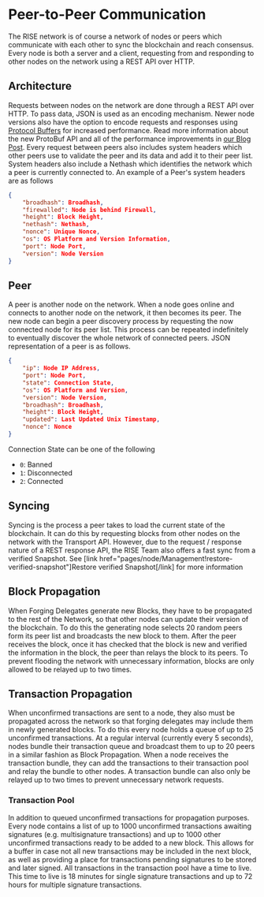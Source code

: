 # Peer-to-Peer Communication

The RISE network is of course a network of nodes or peers which communicate
with each other to sync the blockchain and reach consensus. Every node is both
a server and a client, requesting from and responding to other nodes on the
network using a REST API over HTTP.

## Architecture

Requests between nodes on the network are done through a REST API over HTTP. To
pass data, JSON is used as an encoding mechanism. Newer node versions also have
the option to encode requests and responses using [Protocol
Buffers](https://developers.google.com/protocol-buffers/) for increased
performance. Read more information about the new ProtoBuf API and all of the
performance improvements in [our Blog
Post](https://medium.com/rise-vision/rise-1-2-0-protocol-buffers-8240a0456170).
Every request between peers also includes system headers which other peers use
to validate the peer and its data and add it to their peer list. System headers
also include a Nethash which identifies the network which a peer is currently
connected to. An example of a Peer's system headers are as follows

```json
{
    "broadhash": Broadhash,
    "firewalled": Node is behind Firewall,
    "height": Block Height,
    "nethash": Nethash,
    "nonce": Unique Nonce,
    "os": OS Platform and Version Information,
    "port": Node Port,
    "version": Node Version
}
```

## Peer

A peer is another node on the network. When a node goes online and connects to
another node on the network, it then becomes its peer. The new node can begin
a peer discovery process by requesting the now connected node for its peer
list. This process can be repeated indefinitely to eventually discover the
whole network of connected peers. JSON representation of a peer is as follows.

```json
{
    "ip": Node IP Address,
    "port": Node Port,
    "state": Connection State,
    "os": OS Platform and Version,
    "version": Node Version,
    "broadhash": Broadhash,
    "height": Block Height,
    "updated": Last Updated Unix Timestamp,
    "nonce": Nonce
}
```

Connection State can be one of the following

* `0`: Banned
* `1`: Disconnected
* `2`: Connected

## Syncing

Syncing is the process a peer takes to load the current state of the
blockchain. It can do this by requesting blocks from other nodes on the network
with the Transport API. However, due to the request / response nature of a REST
response API, the RISE Team also offers a fast sync from a verified Snapshot.
See [link href="pages/node/Management!restore-verified-snapshot"]Restore
verified Snapshot[/link] for more information

## Block Propagation

When Forging Delegates generate new Blocks, they have to be propagated to the
rest of the Network, so that other nodes can update their version of the
blockchain. To do this the generating node selects 20 random peers form its
peer list and broadcasts the new block to them. After the peer receives the
block, once it has checked that the block is new and verified the information
in the block, the peer than relays the block to its peers. To prevent flooding
the network with unnecessary information, blocks are only allowed to be relayed
up to two times.

## Transaction Propagation

When unconfirmed transactions are sent to a node, they also must be propagated
across the network so that forging delegates may include them in newly
generated blocks. To do this every node holds a queue of up to 25 unconfirmed
transactions. At a regular interval (currently every 5 seconds), nodes bundle
their transaction queue and broadcast them to up to 20 peers in a similar
fashion as Block Propagation. When a node receives the transaction bundle, they
can add the transactions to their transaction pool and relay the bundle to
other nodes. A transaction bundle can also only be relayed up to two times to
prevent unnecessary network requests.

### Transaction Pool

In addition to queued unconfirmed transactions for propagation purposes. Every
node contains a list of up to 1000 unconfirmed transactions awaiting signatures
(e.g. multisignature transactions) and up to 1000 other unconfirmed
transactions ready to be added to a new block. This allows for a buffer in case
not all new transactions may be included in the next block, as well as
providing a place for transactions pending signatures to be stored and later
signed. All transactions in the transaction pool have a time to live. This time
to live is 18 minutes for single signature transactions and up to 72 hours for
multiple signature transactions.
